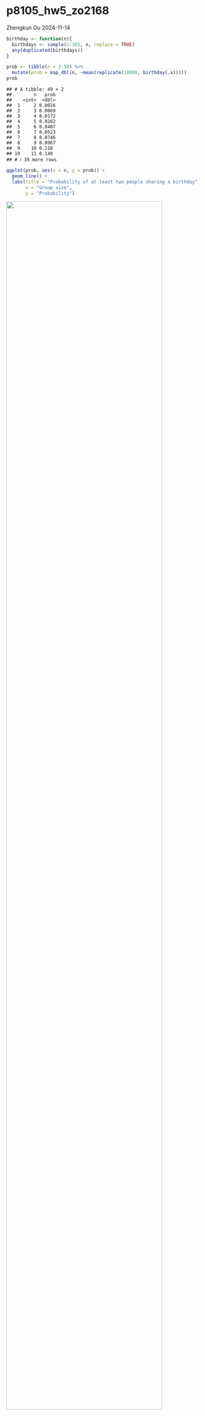p8105_hw5_zo2168
================
Zhengkun Ou
2024-11-14

``` r
birthday <- function(n){
  birthdays <- sample(1:365, n, replace = TRUE)
  any(duplicated(birthdays))
}

prob <- tibble(n = 2:50) %>%
  mutate(prob = map_dbl(n, ~mean(replicate(10000, birthday(.x)))))
prob
```

    ## # A tibble: 49 × 2
    ##        n   prob
    ##    <int>  <dbl>
    ##  1     2 0.0026
    ##  2     3 0.0069
    ##  3     4 0.0172
    ##  4     5 0.0262
    ##  5     6 0.0407
    ##  6     7 0.0523
    ##  7     8 0.0746
    ##  8     9 0.0967
    ##  9    10 0.118 
    ## 10    11 0.140 
    ## # ℹ 39 more rows

``` r
ggplot(prob, aes(x = n, y = prob)) +
  geom_line() +
  labs(title = "Probability of at least two people sharing a birthday",
       x = "Group size",
       y = "Probability")
```

<img src="p8105_hw5_zo2168_files/figure-gfm/unnamed-chunk-1-1.png" width="90%" />

\##Question 2

``` r
set.seed(123)

run_simulation <- function(mu, n = 30, sigma = 5, nsims = 5000) {
  results <- map_dfr(1:nsims, function(i) {
    x <- rnorm(n, mean = mu, sd = sigma)
    
    test_results <- t.test(x, mu = 0) %>% broom::tidy()
    
    list(
      sim = i,
      estimate = test_results$estimate,
      p_value = test_results$p.value
    )
  })
  
  results$true_mu <- mu
  results
}

mu_values <- c(0, 1, 2, 3, 4, 5, 6)
all_results <- map_dfr(mu_values, run_simulation)

summary_stats <- all_results %>%
  group_by(true_mu) %>%
  summarise(
    power = mean(p_value < 0.05),
    avg_estimate = mean(estimate),
    avg_estimate_rejected = mean(estimate[p_value < 0.05])
  )
```

``` r
power_plot <- ggplot(summary_stats, aes(x = true_mu, y = power)) +
  geom_line() +
  geom_point() +
  labs(
    title = "Power Analysis for One-Sample T-Test",
    x = "True Value of μ",
    y = "Power (Proportion of Rejected Null Hypotheses)",
    caption = "Based on 5000 simulations per μ value\nn = 30, σ = 5, α = 0.05"
  )
power_plot
```

<img src="p8105_hw5_zo2168_files/figure-gfm/unnamed-chunk-3-1.png" width="90%" />

``` r
estimates_plot <- ggplot(summary_stats, aes(x = true_mu)) +
  geom_line(aes(y = avg_estimate, color = "All Samples")) +
  geom_line(aes(y = avg_estimate_rejected, color = "Rejected Samples Only")) +
  geom_abline(slope = 1, intercept = 0, linetype = "dashed", alpha = 0.5) +
  labs(
    title = "Average Estimates vs True μ",
    x = "True Value of μ",
    y = "Average Estimate",
    color = "Sample Type",
    caption = "Dashed line represents y = x"
  )
estimates_plot
```

<img src="p8105_hw5_zo2168_files/figure-gfm/unnamed-chunk-4-1.png" width="90%" />
\### 1. Small Effect Sizes (μ ≈ 0-2) \* The yellow line (rejected
samples) lies **above** the true value line (dashed y=x) \* This
indicates an upward bias in the estimates when only considering
significant results \* This phenomenon demonstrates selection bias or
“winner’s curse” - we’re only seeing results extreme enough to reject
the null hypothesis

### 2. Large Effect Sizes (μ \> 4)

- The yellow line converges with:
  - The purple line (all samples)
  - The dashed line (true values)
- This convergence occurs because:
  - Larger effect sizes provide more statistical power
  - More tests reject the null hypothesis
  - Less selection bias as we’re not just selecting extr

\##Question 3

``` r
suicide <- read_csv("homicide-data.csv")
```

    ## Rows: 52179 Columns: 12
    ## ── Column specification ────────────────────────────────────────────────────────
    ## Delimiter: ","
    ## chr (9): uid, victim_last, victim_first, victim_race, victim_age, victim_sex...
    ## dbl (3): reported_date, lat, lon
    ## 
    ## ℹ Use `spec()` to retrieve the full column specification for this data.
    ## ℹ Specify the column types or set `show_col_types = FALSE` to quiet this message.

``` r
suicide <- 
  suicide |>
  mutate(
    city_state = str_c(city, state, sep = ", ")
  ) |>
  filter(city_state != "Tulsa, AL") |>
  group_by(city_state) |>
  summarize(
    total_homicides = n(),
    unsolved_homicides = sum(disposition %in% c("Closed without arrest", "Open/No arrest"))
  )

run_prop_test <- function(n_unsolved, n_total) {
  prop.test(n_unsolved, n_total) |>
    broom::tidy() |>
    select(estimate, conf.low, conf.high)
}

baltimore_test <- suicide |>
  filter(city_state == "Baltimore, MD") |>
  summarize(
    result = run_prop_test(unsolved_homicides, total_homicides)
  )


city_proportions <- suicide |>
  mutate(
    test_results = map2(unsolved_homicides, total_homicides, \(x,y) run_prop_test(x, y)
    )
  ) |>
  unnest(test_results)

city_proportions
```

    ## # A tibble: 50 × 6
    ##    city_state     total_homicides unsolved_homicides estimate conf.low conf.high
    ##    <chr>                    <int>              <int>    <dbl>    <dbl>     <dbl>
    ##  1 Albuquerque, …             378                146    0.386    0.337     0.438
    ##  2 Atlanta, GA                973                373    0.383    0.353     0.415
    ##  3 Baltimore, MD             2827               1825    0.646    0.628     0.663
    ##  4 Baton Rouge, …             424                196    0.462    0.414     0.511
    ##  5 Birmingham, AL             800                347    0.434    0.399     0.469
    ##  6 Boston, MA                 614                310    0.505    0.465     0.545
    ##  7 Buffalo, NY                521                319    0.612    0.569     0.654
    ##  8 Charlotte, NC              687                206    0.300    0.266     0.336
    ##  9 Chicago, IL               5535               4073    0.736    0.724     0.747
    ## 10 Cincinnati, OH             694                309    0.445    0.408     0.483
    ## # ℹ 40 more rows

``` r
ggplot(city_proportions, aes(x = fct_reorder(city_state, estimate))) +
  geom_point(aes(y = estimate)) +
  geom_errorbar(aes(ymin = conf.low, ymax = conf.high)) +
  labs(
    title = "Proportion of Unsolved Homicides by City",
    x = "City, State",
    y = "Proportion Unsolved",
  ) +
  theme(axis.text.x = element_text(size = 5, angle = 90))
```

<img src="p8105_hw5_zo2168_files/figure-gfm/unnamed-chunk-6-1.png" width="90%" />
